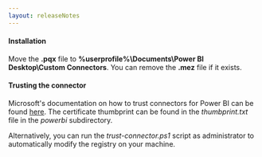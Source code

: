 ```yaml
---
layout: releaseNotes
---
```


#### Installation
Move the **.pqx** file to **%userprofile%\Documents\Power BI Desktop\Custom Connectors**. You can remove the **.mez** file if it exists.


#### Trusting the connector
Microsoft's documentation on how to trust connectors for Power BI can be found [here](https://docs.microsoft.com/en-us/power-bi/desktop-trusted-third-party-connectors).
The certificate thumbprint can be found in the *thumbprint.txt* file in the *powerbi* subdirectory.

Alternatively, you can run the *trust-connector.ps1* script as administrator to automatically modify the registry on your machine.